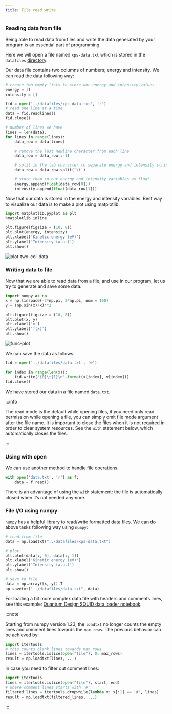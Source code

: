 ```yaml
---
title: File read write
---
```

### Reading data from file
Being able to read data from files and write the data generated by your program
is an essential part of programming.

Here we will open a file named `xps-data.txt` which is stored in the `datafiles`
[directory](https://github.com/pranabdas/python-tutorial/).

Our data file contains two columns of numbers; energy and intensity. We can read
the data following way:
```python
# create two empty lists to store our energy and intensity values
energy = []
intensity = []

fid = open('../datafiles/xps-data.txt', 'r')
# read one line at a time
data = fid.readlines()
fid.close()

# number of lines we have
lines = len(data);
for lines in range(lines):
    data_row = data[lines]

    # remove the last newline character from each line
    data_row = data_row[:-1]

    # split in the tab character to separate energy and intensity strings
    data_row = data_row.split('\t')

    # store them in our energy and intensity variables as float
    energy.append(float(data_row[0]))
    intensity.append(float(data_row[1]))
```

Now that our data is stored in the energy and intensity variables. Best way to
visualize our data is to make a plot using matplotlib:
```python
import matplotlib.pyplot as plt
%matplotlib inline

plt.figure(figsize = (10, 8))
plt.plot(energy, intensity)
plt.xlabel('Kinetic energy (eV)')
plt.ylabel('Intensity (a.u.)')
plt.show()
```

<picture>
  <source type="image/webp" srcSet={require("/img/plot-two-col-data.webp").default} />
  <img src={require("/img/plot-two-col-data.png").default} alt="plot-two-col-data" />
</picture>

### Writing data to file
Now that we are able to read data from a file, and use in our program, let us
try to generate and save some data.
```python
import numpy as np
x = np.linspace(-2*np.pi, 2*np.pi, num = 100)
y = (np.sin(x)/x)**2

plt.figure(figsize = (10, 8))
plt.plot(x, y)
plt.xlabel('x')
plt.ylabel('f(x)')
plt.show()
```

<picture>
  <source type="image/webp" srcSet={require("/img/func-plot.webp").default} />
  <img src={require("/img/func-plot.png").default} alt="func-plot" />
</picture>

We can save the data as follows:
```python
fid = open('../datafiles/data.txt', 'w')

for index in range(len(x)):
    fid.write('{0}\t{1}\n'.format(x[index], y[index]))
fid.close()
```
We have stored our data in a file named `data.txt`.

:::info

The read mode is the default while opening files, if you need only read
permission while opening a file, you can simply omit file mode argument after
the file name. It is important to close the files when it is not required in
order to clear system resources. See the `with` statement below, which
automatically closes the files.

:::

### Using with open
We can use another method to handle file operations.

```python
with open('data.txt', 'r') as f:
    data = f.read()
```

There is an advantage of using the `with` statement: the file is automatically
closed when it’s not needed anymore.

### File I/O using numpy
`numpy` has a helpful library to read/write formatted data files. We can do
above tasks following way using `numpy`:
```python
# read from file
data = np.loadtxt("../datafiles/xps-data.txt")

# plot
plt.plot(data[:, 0], data[:, 1])
plt.xlabel('Kinetic energy (eV)')
plt.ylabel('Intensity (a.u.)')
plt.show()

# save to file
data = np.array([x, y]).T
np.savetxt("../datafiles/data.txt", data)
```

For loading a bit more complex data file with headers and comments lines, see
this example: [Quantum Design SQUID data loader notebook](
https://github.com/pranabdas/python-tutorial/blob/master/notebooks/Quantum-Design-SQIUD-data-loader.ipynb).

:::note

Starting from numpy version 1.23, the `loadtxt` no longer counts the empty lines
and comment lines towards the `max_rows`. The previous behavior can be achieved
by:
```py
import itertools
# this counts blank lines towards max_rows
lines = itertools.islice(open("file"), 0, max_rows)
result = np.loadtxt(lines, ...)
```

In case you need to filter out comment lines:
```py
import itertools
lines = itertools.islice(open("file"), start, end)
# where comment lines starts with '#'
filtered_lines = itertools.dropwhile(lambda x: x[:1] == '#', lines)
result = np.loadtxt(filtered_lines, ...)
```

:::

